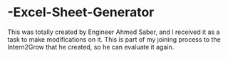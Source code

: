 # -Excel-Sheet-Generator
This was totally created by Engineer Ahmed Saber, and I received it as a task to make modifications on it. This is part of my joining process to the Intern2Grow that he created, so he can evaluate it again.
